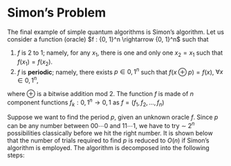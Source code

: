 # Simon’s Problem
The final example of simple quantum algorithms is Simon’s algorithm. Let us consider a function (oracle) $f : {0, 1}^n \rightarrow \{0, 1}^n$ such that

1. $f$ is 2 to 1; namely, for any $x_1$, there is one and only one $x_2 = x_1$ such that $f(x_1) = f(x_2)$.
2. $f$ is __periodic__; namely, there exists $p \in {0, 1}^n$ such that $f(x \oplus p) = f(x)$, $\forall x \in {0, 1}^n$,

where $\oplus$ is a bitwise addition mod 2.
The function $f$ is made of $n$ component functions $f_k : {0, 1}^n \rightarrow {0, 1}$ as $f = (f_1, f_2, . . . , f_n)$


Suppose we want to find the period $p$, given an unknown oracle $f$. Since $p$ can be any number between $00\cdots 0$ and $11\cdots 1$, we have to try $\sim$ $2^n$ possibilities classically before we hit the right number. It is shown below that the number of trials required to find $p$ is reduced to $O(n)$ if Simon’s algorithm is employed.
The algorithm is decomposed into the following steps:

